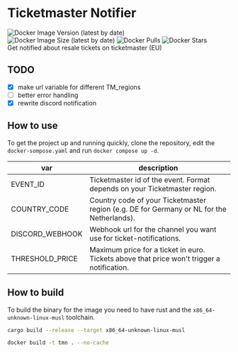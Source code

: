 # Ticketmaster Notifier
![Docker Image Version (latest by date)](https://img.shields.io/docker/v/mfloto/tmn)
![Docker Image Size (latest by date)](https://img.shields.io/docker/image-size/mfloto/tmn)
![Docker Pulls](https://img.shields.io/docker/pulls/mfloto/tmn)
![Docker Stars](https://img.shields.io/docker/stars/mfloto/tmn)
<br>
Get notified about resale tickets on ticketmaster (EU)

## TODO
- [X] make url variable for different TM_regions
- [ ] better error handling
- [X] rewrite discord notification

## How to use
To get the project up and running quickly, clone the repository, edit the `docker-sompose.yaml` and run `docker compose up -d`.

| var             | description                                                                               |
|-----------------|-------------------------------------------------------------------------------------------|
| EVENT_ID        | Ticketmaster id of the event. Format depends on your Ticketmaster region.                 |
| COUNTRY_CODE    | Country code of your Ticketmaster region (e.g. DE for Germany or NL for the Netherlands). |
| DISCORD_WEBHOOK | Webhook url for the channel you want use for ticket-notifications.                        |
| THRESHOLD_PRICE | Maximum price for a ticket in euro. Tickets above that price won't trigger a notification.|

## How to build
To build the binary for the image you need to have rust and the `x86_64-unknown-linux-musl` toolchain.

```bash
cargo build --release --target x86_64-unknown-linux-musl
```

```bash
docker build -t tmn . --no-cache
```
